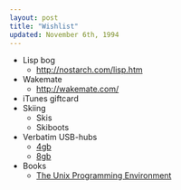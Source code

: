 ```yaml
---
layout: post
title: "Wishlist"
updated: November 6th, 1994
---
```


* Lisp bog
    - http://nostarch.com/lisp.htm
* Wakemate
    - http://wakemate.com/
* iTunes giftcard
* Skiing
    - Skis
    - Skiboots
* Verbatim USB-hubs
    + [4gb][vb4]
    + [8gb][vb8]
* Books
    - [The Unix Programming Environment][tupe]

[vb4]: http://3.ly/4gb
[vb8]: http://3.ly/8gb
[tupe]: http://www.amazon.co.uk/exec/obidos/ISBN=013490012X/wrichardstevensA/
